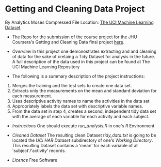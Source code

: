 # Getting and Cleaning Data Project
By Analytics Moses
Compressed File Location: [The UCI Machine Learning Dataset](https://d396qusza40orc.cloudfront.net/getdata%2Fprojectfiles%2FUCI%20HAR%20Dataset.zip)

* The Repo for the submission of the course project for the JHU Coursera's Getting and Cleaning Data final project [here](http://archive.ics.uci.edu/ml/datasets/Human+Activity+Recognition+Using+Smartphones).



* _Overview_
In this project one demonostrates extracting and and cleaning of data for the sake of cretaing a Tidy Dataset for analysis in the future. A full description of the data used in this project can be found at The UCI Machine Learning Repository

* The following is a summary description of the project instructions:
1. Merges the training and the test sets to create one data set.
2. Extracts only the measurements on the mean and standard deviation for each measurement.
3. Uses descriptive activity names to name the activities in the data set
4. Appropriately labels the data set with descriptive variable names.
5. From the data set in step 4, creates a second, independent tidy data set with the average of each variable for each activity and each subject.

* _Instructions_
One should execute *run_analysis.R* in one's *R* Environment.

* _Cleaned Dataset_
The resulting clean Dataset *tidy_data.txt* is going to be located the *UCI HAR Dataset* subdirectory of one's *Working Directory*. This resulting Dataset contains a 'mean' for each variable of all 'subject'/'activity' records.

* _Licence_
Free Software